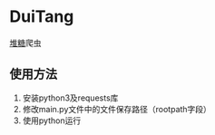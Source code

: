 # DuiTang

[堆糖](https://www.duitang.com/)爬虫

## 使用方法

1. 安装python3及requests库
2. 修改main.py文件中的文件保存路径（rootpath字段）
3. 使用python运行
